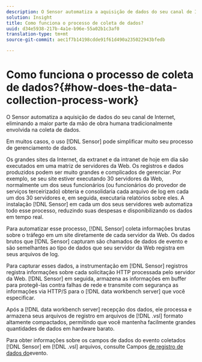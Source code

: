 ```yaml
---
description: O Sensor automatiza a aquisição de dados do seu canal de Internet, eliminando a maior parte da mão de obra humana tradicionalmente envolvida na coleta de dados.
solution: Insight
title: Como funciona o processo de coleta de dados?
uuid: d34e5938-217b-4a1e-b96e-55a02b1c3af0
translation-type: tm+mt
source-git-commit: aec1f7b14198cdde91f61d490a235022943bfedb

---
```



# Como funciona o processo de coleta de dados?{#how-does-the-data-collection-process-work}

O Sensor automatiza a aquisição de dados do seu canal de Internet, eliminando a maior parte da mão de obra humana tradicionalmente envolvida na coleta de dados.

Em muitos casos, o uso [!DNL Sensor] pode simplificar muito seu processo de gerenciamento de dados.

Os grandes sites da Internet, da extranet e da intranet de hoje em dia são executados em uma matriz de servidores da Web. Os registros e dados produzidos podem ser muito grandes e complicados de gerenciar. Por exemplo, se seu site estiver executando 30 servidores da Web, normalmente um dos seus funcionários (ou funcionários do provedor de serviços terceirizado) obteria e consolidaria cada arquivo de log em cada um dos 30 servidores e, em seguida, executaria relatórios sobre eles. A instalação [!DNL Sensor] em cada um dos seus servidores web automatiza todo esse processo, reduzindo suas despesas e disponibilizando os dados em tempo real.

Para automatizar esse processo, [!DNL Sensor] coleta informações brutas sobre o tráfego em um site diretamente de cada servidor da Web. Os dados brutos que [!DNL Sensor] capturam são chamados de dados de evento e são semelhantes ao tipo de dados que seu servidor da Web registra em seus arquivos de log.

Para capturar esses dados, a instrumentação em [!DNL Sensor] registros registra informações sobre cada solicitação HTTP processada pelo servidor da Web. [!DNL Sensor] em seguida, armazena as informações em buffer para protegê-las contra falhas de rede e transmite com segurança as informações via HTTP/S para o [!DNL data workbench server] que você especificar.

Após a [!DNL data workbench server] recepção dos dados, ele processa e armazena seus arquivos de registro em arquivos de [!DNL .vsl] formato altamente compactados, permitindo que você mantenha facilmente grandes quantidades de dados em hardware barato.

Para obter informações sobre os campos de dados do evento coletados [!DNL Sensor] em [!DNL .vsl] arquivos, consulte Campos [de registro de dados do](../../home/c-snsr-ovrvw/c-evnt-data-rcd-flds/c-evnt-data-rcd-flds.md#concept-ed2a8797cb5b4995b55ffd50a9f12a44)evento.
